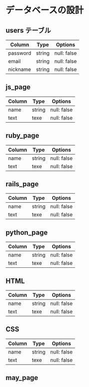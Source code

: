 # データベースの設計

## users テーブル

|   Column                  | Type  | Options   |
|---------------------------|-------|-----------|
|password                   |string |null: false|
|email                      |string |null: false|
|nickname                   |string |null: false|

## js_page 

|   Column                  | Type  | Options   |
|---------------------------|-------|-----------|
|name                       |string |null: false|
|text                       |texe   |null: false|

## ruby_page

|   Column                  | Type  | Options   |
|---------------------------|-------|-----------|
|name                       |string |null: false|
|text                       |texe   |null: false|

## rails_page

|   Column                  | Type  | Options   |
|---------------------------|-------|-----------|
|name                       |string |null: false|
|text                       |texe   |null: false|

## python_page

|   Column                  | Type  | Options   |
|---------------------------|-------|-----------|
|name                       |string |null: false|
|text                       |texe   |null: false|

## HTML

|   Column                  | Type  | Options   |
|---------------------------|-------|-----------|
|name                       |string |null: false|
|text                       |texe   |null: false|

## CSS

|   Column                  | Type  | Options   |
|---------------------------|-------|-----------|
|name                       |string |null: false|
|text                       |texe   |null: false|

## may_page

